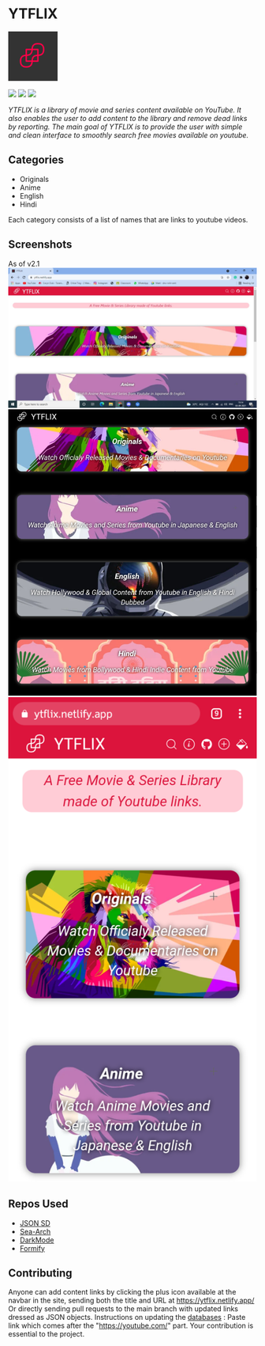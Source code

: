 # YTFLIX
<img src="Assets/Icons/maskable_icon_x512.png" width="100">

![](https://img.shields.io/github/release/n-ce/YTFLIX)
![](https://img.shields.io/github/license/n-ce/YTFLIX)
![](https://img.shields.io/github/languages/code-size/n-ce/YTFLIX)

*YTFLIX is a library of movie and series content available on YouTube. It also enables the user to add content to the library and remove dead links by reporting. The main goal of YTFLIX is to provide the user with simple and clean interface to smoothly search free movies available on youtube.*
## Categories
- Originals
- Anime
- English
- Hindi

Each category consists of a list of names that are links to youtube videos.

## Screenshots
As of v2.1
![](Assets/Screenshots/3.png)
![](Assets/Screenshots/1.png)
![](Assets/Screenshots/2.png)

## Repos Used
- [JSON SD](https://github.com/n-ce/JSON-static-database)
- [Sea-Arch](https://github.com/n-ce/Sea-Arch)
- [DarkMode](https://github.com/n-ce/DarkMode)
- [Formify](https://github.com/n-ce/Formify)

## Contributing
Anyone can add content links by clicking the plus icon available at the navbar in the site, sending both the title and URL at https://ytflix.netlify.app/
Or directly sending pull requests to the main branch with updated links dressed as JSON objects.
Instructions on updating the [databases](https://github.com/n-ce/YTFLIX/tree/main/Databases) : Paste link which comes after the "https://youtube.com/" part.
Your contribution is essential to the project.
